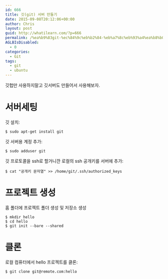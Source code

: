```yaml
---
id: 666
title: 깃(git) 서버 만들기
date: 2015-09-08T20:12:06+00:00
author: Chris
layout: post
guid: http://whatilearn.com/?p=666
permalink: /%ea%b9%83git-%ec%84%9c%eb%b2%84-%eb%a7%8c%eb%93%a4%ea%b8%b0/
AGLBIsDisabled:
  - 0
categories:
  - Git
tags:
  - git
  - ubuntu
---
```

깃헙만 사용하지말고 깃서버도 만들어서 사용해보자.

서버세팅
======

깃 설치:

```
$ sudo apt-get install git
```

깃 서버용 계정 추가:

```
$ sudo adduser git
```

깃 프로토콜을 ssh로 할거니깐 로컬의 ssh 공개키를 서버에 추가:

```
$ cat "공개키 문자열" >> /home/git/.ssh/authorized_keys
```


프로젝트 생성
==========

홈 폴더에 프로젝트 폴더 생성 및 저장소 생성

```
$ mkdir hello
$ cd hello
$ git init --bare --shared
```

클론 
===

로컬 컴퓨터에서 hello 프로젝트를 클론:

```
$ git clone git@remote.com:hello
```
